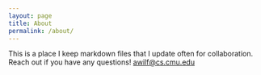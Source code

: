 ```yaml
---
layout: page
title: About
permalink: /about/
---
```


This is a place I keep markdown files that I update often for collaboration. Reach out if you have any questions! [awilf@cs.cmu.edu](mailto:awilf@cs.cmu.edu)
